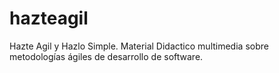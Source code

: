 hazteagil
=========

Hazte Agil y Hazlo Simple. Material Didactico multimedia sobre metodologías ágiles de desarrollo de software.
